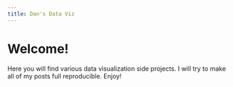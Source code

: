 ```yaml
---
title: Dan's Data Viz
---
```


# Welcome!
Here you will find various data visualization side projects. I will try to make all of my posts full reproducible. Enjoy!
